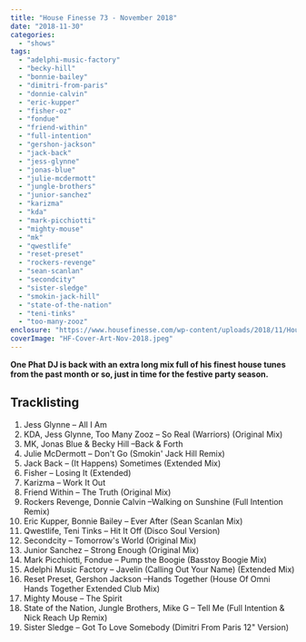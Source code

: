 ```yaml
---
title: "House Finesse 73 - November 2018"
date: "2018-11-30"
categories: 
  - "shows"
tags: 
  - "adelphi-music-factory"
  - "becky-hill"
  - "bonnie-bailey"
  - "dimitri-from-paris"
  - "donnie-calvin"
  - "eric-kupper"
  - "fisher-oz"
  - "fondue"
  - "friend-within"
  - "full-intention"
  - "gershon-jackson"
  - "jack-back"
  - "jess-glynne"
  - "jonas-blue"
  - "julie-mcdermott"
  - "jungle-brothers"
  - "junior-sanchez"
  - "karizma"
  - "kda"
  - "mark-picchiotti"
  - "mighty-mouse"
  - "mk"
  - "qwestlife"
  - "reset-preset"
  - "rockers-revenge"
  - "sean-scanlan"
  - "secondcity"
  - "sister-sledge"
  - "smokin-jack-hill"
  - "state-of-the-nation"
  - "teni-tinks"
  - "too-many-zooz"
enclosure: "https://www.housefinesse.com/wp-content/uploads/2018/11/House_Finesse_November_2018.mp3 108281660 audio/mpeg "
coverImage: "HF-Cover-Art-Nov-2018.jpeg"
---
```


**One Phat DJ is back with an extra long mix full of his finest house tunes from the past month or so, just in time for the festive party season.**

## Tracklisting

1. Jess Glynne – All I Am
2. KDA, Jess Glynne, Too Many Zooz – So Real (Warriors) (Original Mix)
3. MK, Jonas Blue & Becky Hill –Back & Forth
4. Julie McDermott – Don't Go (Smokin' Jack Hill Remix)
5. Jack Back – (It Happens) Sometimes (Extended Mix)
6. Fisher – Losing It (Extended)
7. Karizma – Work It Out
8. Friend Within – The Truth (Original Mix)
9. Rockers Revenge, Donnie Calvin –Walking on Sunshine (Full Intention Remix)
10. Eric Kupper, Bonnie Bailey – Ever After (Sean Scanlan Mix)
11. Qwestlife, Teni Tinks – Hit It Off (Disco Soul Version)
12. Secondcity – Tomorrow's World (Original Mix)
13. Junior Sanchez – Strong Enough (Original Mix)
14. Mark Picchiotti, Fondue – Pump the Boogie (Basstoy Boogie Mix)
15. Adelphi Music Factory – Javelin (Calling Out Your Name) (Extended Mix)
16. Reset Preset, Gershon Jackson –Hands Together (House Of Omni Hands Together Extended Club Mix)
17. Mighty Mouse – The Spirit
18. State of the Nation, Jungle Brothers, Mike G – Tell Me (Full Intention & Nick Reach Up Remix)
19. Sister Sledge – Got To Love Somebody (Dimitri From Paris 12" Version)
